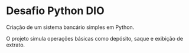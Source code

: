 # Desafio Python DIO

Criação de um sistema bancário simples em Python.

O projeto simula operações básicas como depósito, saque e exibição de extrato.
